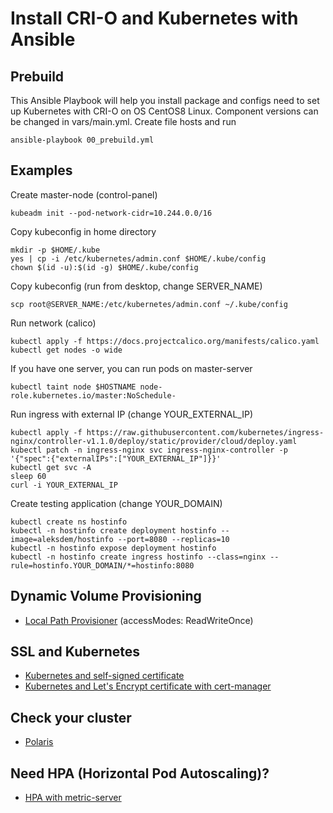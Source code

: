 # Install CRI-O and Kubernetes with Ansible

## Prebuild
This Ansible Playbook will help you install package and configs need to set up Kubernetes with CRI-O on OS CentOS8 Linux. Component versions can be changed in vars/main.yml. Create file hosts and run

```
ansible-playbook 00_prebuild.yml
```

## Examples

Create master-node (control-panel)

```
kubeadm init --pod-network-cidr=10.244.0.0/16
```

Copy kubeconfig in home directory

```
mkdir -p $HOME/.kube
yes | cp -i /etc/kubernetes/admin.conf $HOME/.kube/config
chown $(id -u):$(id -g) $HOME/.kube/config
```

Copy kubeconfig (run from desktop, change SERVER_NAME)
```
scp root@SERVER_NAME:/etc/kubernetes/admin.conf ~/.kube/config
```

Run network (calico)

```
kubectl apply -f https://docs.projectcalico.org/manifests/calico.yaml
kubectl get nodes -o wide
```

If you have one server, you can run pods on master-server

```
kubectl taint node $HOSTNAME node-role.kubernetes.io/master:NoSchedule-
```

Run ingress with external IP (change YOUR_EXTERNAL_IP)

```
kubectl apply -f https://raw.githubusercontent.com/kubernetes/ingress-nginx/controller-v1.1.0/deploy/static/provider/cloud/deploy.yaml
kubectl patch -n ingress-nginx svc ingress-nginx-controller -p '{"spec":{"externalIPs":["YOUR_EXTERNAL_IP"]}}'
kubectl get svc -A
sleep 60
curl -i YOUR_EXTERNAL_IP
```

Create testing application (change YOUR_DOMAIN)

```
kubectl create ns hostinfo
kubectl -n hostinfo create deployment hostinfo --image=aleksdem/hostinfo --port=8080 --replicas=10
kubectl -n hostinfo expose deployment hostinfo
kubectl -n hostinfo create ingress hostinfo --class=nginx --rule=hostinfo.YOUR_DOMAIN/*=hostinfo:8080
```

## Dynamic Volume Provisioning

* [Local Path Provisioner](https://github.com/rancher/local-path-provisioner) (accessModes: ReadWriteOnce)

## SSL and Kubernetes

* [Kubernetes and self-signed certificate](SSC_Kubernetes.md)
* [Kubernetes and Let's Encrypt certificate with cert-manager](SSL_Kubernetes.md)

## Check your cluster

* [Polaris](https://github.com/FairwindsOps/polaris)

## Need HPA (Horizontal Pod Autoscaling)?

* [HPA with metric-server](HPA.md)
